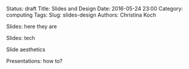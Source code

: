 Status: draft
Title: Slides and Design
Date: 2016-05-24 23:00
Category: computing
Tags: 
Slug: slides-design
Authors: Christina Koch

Slides: here they are

Slides: tech

Slide aesthetics

Presentations: how to?
